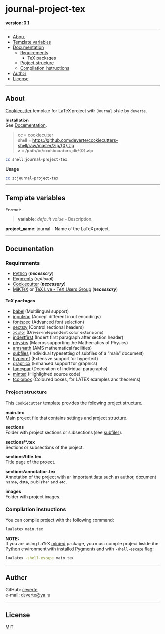 # journal-project-tex

**version: 0.1**

---


- [About](#about)
- [Template variables](#template-variables)
- [Documentation](#documentation)
  - [Requirements](#requirements)
    - [TeX packages](#tex-packages)
  - [Project structure](#project-structure)
  - [Compilation instructions](#compilation-instructions)
- [Author](#author)
- [License](#license)


---


## About
[Cookiecutter](https://cookiecutter.readthedocs.io/) template for LaTeX project with `Journal` style by `deverte`.

**Installation**  
See [Documentation](../../../../#Documentation).
> cc = cookiecutter  
> shell = https://github.com/deverte/cookiecutters-shell/raw/master/zip/{0}.zip  
> z = /path/to/cookiecutters_dir/{0}.zip
```sh
cc shell:journal-project-tex
```

**Usage**  
```sh
cc z:journal-project-tex
```


---


## Template variables
Format:
> **variable**: *default value* - Description.

**project_name**: journal - Name of the LaTeX project.  


---


## Documentation
### Requirements
- [Python](https://www.python.org/) (***necessary***)
- [Pygments](https://pygments.org/) (*optional*)
- [Cookiecutter](https://github.com/cookiecutter/cookiecutter) (***necessary***)
- [MiKTeX](https://miktex.org/) or [TeX Live - TeX Users Group](http://www.tug.org/texlive/) (***necessary***)

#### TeX packages
- [babel](https://www.ctan.org/pkg/babel) (Multilingual support)
- [inputenc](https://www.ctan.org/pkg/inputenc) (Accept different input encodings)
- [fontspec](https://www.ctan.org/pkg/fontspec) (Advanced font selection)
- [sectsty](https://www.ctan.org/pkg/sectsty) (Control sectional headers)
- [xcolor](https://www.ctan.org/pkg/xcolor) (Driver-independent color extensions)
- [indentfirst](https://www.ctan.org/pkg/indentfirst) (Indent first paragraph after section header)
- [physics](https://www.ctan.org/pkg/physics) (Macros supporting the Mathematics of Physics)
- [amsmath](https://www.ctan.org/pkg/amsmath) (AMS mathematical facilities)
- [subfiles](https://www.ctan.org/pkg/subfiles) (Individual typesetting of subfiles of a “main” document)
- [hyperref](https://www.ctan.org/pkg/hyperref) (Extensive support for hypertext)
- [graphicx](https://www.ctan.org/pkg/graphicx) (Enhanced support for graphics)
- [fancypar](https://www.ctan.org/pkg/fancypar) (Decoration of individual paragraphs)
- [minted](https://www.ctan.org/pkg/minted) (Highlighted source code)
- [tcolorbox](https://www.ctan.org/pkg/tcolorbox) (Coloured boxes, for LATEX examples and theorems)


### Project structure
This `Cookiecutter` template provides the following project structure.

**main.tex**  
Main project file that contains settings and project structure.

**sections**  
Folder with project sections or subsections (see [subfiles](https://www.ctan.org/pkg/subfiles)).

**sections/*.tex**  
Sections or subsections of the project.

**sections/title.tex**  
Title page of the project.

**sections/annotation.tex**  
Annotation of the project with an important data such as author, document name, date, publisher and etc.

**images**  
Folder with project images.


### Compilation instructions
You can compile project with the following command:  
```sh
lualatex main.tex
```

**NOTE:**  
If you are using LaTeX [minted](https://www.ctan.org/pkg/minted) package, you must compile project inside the [Python](https://www.python.org/) environment with installed [Pygments](https://pygments.org/) and with `-shell-escape` flag:  

```sh
lualatex -shell-escape main.tex
```

---


## Author
GitHub: [deverte](https://github.com/deverte)  
e-mail: [deverte@ya.ru](mailto:deverte@ya.ru)


---


## License

[MIT](/LICENSE)